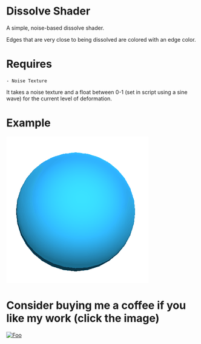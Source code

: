 # Dissolve Shader
A simple, noise-based dissolve shader. 

Edges that are very close to being dissolved are colored with an edge color.

# Requires

	- Noise Texture

It takes a noise texture and a float between 0-1 (set in script using a sine wave) for the current level of deformation.

# Example

![Dissolve](Renders/Dissolve.gif "Dissolve")

# Consider buying me a coffee if you like my work (click the image)
[![Foo](coffee.png)](https://www.buymeacoffee.com/ZcRuWpUBf)
